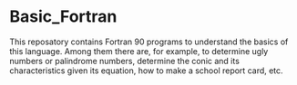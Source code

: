 # Basic_Fortran
This reposatory contains Fortran 90 programs to understand the basics of this language. Among them there are, for example, to determine ugly numbers or palindrome numbers, determine the conic and its characteristics given its equation, how to make a school report card, etc.
